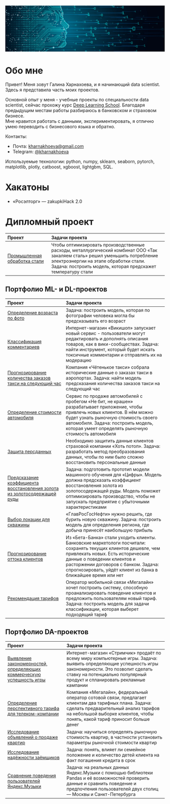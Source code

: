 ![](https://github.com/kharnakhoeva/kharnakhoeva.github.io/blob/main/15440802a87846e98df2971e7e8d8c35.png)

# Обо мне

Привет! Меня зовут Галина Харнахоева, и я начинающий data scientist. Здесь я представила часть моих проектов.

Основной опыт у меня - учебные проекты по специальности data scientist, сейчас прохожу курс [Deep Learning School](https://stepik.org/org/dlschool). Благодаря предыдущим местам работы разбираюсь в банковском и страховом бизнесе.  
Мне нравится работать с данными, экспериментировать, я отлично умею переводить с бизнесового языка и обратно.

Контакты:
* Почта: [kharnakhoeva@gmail.com](mailto:kharnakhoeva@gmail.com)
* Telegram: [@kharnakhoeva](https://t.me/kharnakhoeva)

Используемые технологии: python, numpy, sklearn, seaborn, pytorch, matplotlib, plotly, catboost, xgboost, lightgbm, SQL.

# Хакатоны

* «Росэлторг» — zakupkiHack 2.0

# Дипломный проект

 | Проект | Задачи проекта |
| :-----------| :----------- | 
| [Промышленная обработка стали](https://github.com/kharnakhoeva/portfolio/blob/main/p16_steel/final_project16_kharnakhoeva.ipynb) | Чтобы оптимизировать производственные расходы, металлургический комбинат ООО «Так закаляем сталь» решил уменьшить потребление электроэнергии на этапе обработки стали. Задача: построить модель, которая предскажет температуру стали |

## Портфолио ML- и DL-проектов

 | Проект | Задачи проекта |
| :-----------| :----------- | 
| [Определение возраста по фото](https://github.com/kharnakhoeva/portfolio/blob/main/p15_supermarket/image_recognition_project15_kharnakhoeva.ipynb) | Задача: построить модель, которая по фотографии человека могла бы предсказывать его возраст |
| [Классификация комментариев](https://github.com/kharnakhoeva/portfolio/blob/main/p13_shop/ml4text_project13_kharnakhoeva.ipynb) | Интернет-магазин «Викишоп» запускает новый сервис - пользователи могут редактировать и дополнять описания товаров, как в вики-сообществах. Задача: найти инструмент, который будет искать токсичные комментарии и отправлять их на модерацию |
| [Прогнозирование количества заказов такси на следующий час](https://github.com/kharnakhoeva/portfolio/blob/main/p12_taxi/timeseries_project12_kharnakhoeva.ipynb) | Компания «Чётенькое такси» собрала исторические данные о заказах такси в аэропортах. Задача: найти модель предсказания количества заказов такси на следующий час |
| [Определение стоимости автомобиля](https://github.com/kharnakhoeva/portfolio/blob/main/p11_cars/nummeth_project11_kharnakhoeva.ipynb) | Сервис по продаже автомобилей с пробегом «Не бит, не крашен» разрабатывает приложение, чтобы привлечь новых клиентов. В нём можно будет узнать рыночную стоимость своего автомобиля. Задача: построить модель, которая умеет определять рыночную стоимость автомобиля |
| [Защита персданных](https://github.com/kharnakhoeva/portfolio/blob/main/p10_insurance/linalgebra_project10_kharnakhoeva.ipynb) | Необходимо защитить данные клиентов страховой компании «Хоть потоп». Задача: разработать метод преобразования данных, чтобы по ним было сложно восстановить персональные данные |
| [Предсказание коэффициента восстановления золота из золотосодержащей руды](https://github.com/kharnakhoeva/portfolio/blob/main/p9_gold/assembled_project9_kharnakhoeva.ipynb) | Задача: подготовить прототип модели машинного обучения для «Цифры». Модель должна предсказать коэффициент восстановления золота из золотосодержащей руды. Модель поможет оптимизировать производство, чтобы не запускать предприятие с убыточными характеристиками |
| [Выбор локации для скважины](https://github.com/kharnakhoeva/portfolio/blob/main/p8_oil/ml_in_business_project8_kharnakhoeva.ipynb) | «ГлавРосГосНефти» нужно решить, где бурить новую скважину. Задача: построить модель для определения региона, где добыча принесёт наибольшую прибыль |
| [Прогнозирование оттока клиентов](https://github.com/kharnakhoeva/portfolio/blob/main/p7_bank/supervised_learning_project7_kharnakhoeva.ipynb) | Из «Бета-Банка» стали уходить клиенты. Банковские маркетологи посчитали: сохранять текущих клиентов дешевле, чем привлекать новых. Есть исторические данные о поведении клиентов и расторжении договоров с банком. Задача: спрогнозировать, уйдёт клиент из банка в ближайшее время или нет |
| [Рекомендация тарифов](https://github.com/kharnakhoeva/portfolio/blob/main/p6_mobile/ml_intro_project6_kharnakhoeva.ipynb) | Оператор мобильной связи «Мегалайн» хочет построить систему, способную проанализировать поведение клиентов и предложить пользователям новый тариф. Задача: построить модель для задачи классификации, которая выберет подходящий тариф |

## Портфолио DA-проектов

 | Проект | Задачи проекта |
| :-----------| :----------- | 
| [Выявление закономерностей, определяющих коммерческую успешность игры](https://github.com/kharnakhoeva/portfolio/blob/main/p5_games/assembled_project5_kharnakhoeva.ipynb) | Интернет-магазин «Стримчик» продаёт по всему миру компьютерные игры. Задача: выявить определяющие успешность игры закономерности. Это позволит сделать ставку на потенциально популярный продукт и спланировать рекламные кампании |
| [Определение перспективного тарифа для телеком-компании](https://github.com/kharnakhoeva/portfolio/blob/main/p4_telecom/statanalysis_project4_kharnakhoeva.ipynb) | Компания «Мегалайн», федеральный оператор сотовой связи, предлагает клиентам два тарифных плана. Задача: сделать предварительный анализ тарифов на небольшой выборке клиентов, чтобы понять, какой тариф приносит больше денег |
| [Исследование объявлений о продаже квартир](https://github.com/kharnakhoeva/portfolio/blob/main/p3_yandex_realty/EDA_project3_kharnakhoeva.ipynb) | Задача: научиться определять рыночную стоимость квартир, в частности установить параметры рыночной стоимости квартир |
| [Исследование надёжности заёмщиков](https://github.com/kharnakhoeva/portfolio/blob/main/p2_reliability/pretrietment_project2_kharnakhoeva.ipynb) | Задача: понять, влияет ли семейное положение и количество детей клиента на факт погашения кредита в срок |
| [Сравнение поведения пользователей Яндекс.Музыки](https://github.com/kharnakhoeva/portfolio/blob/main/p1_yandex_music/basic_python_project1_kharnakhoeva.ipynb) | Задача: на реальных данных Яндекс.Музыки c помощью библиотеки Pandas и её возможностей проверить данные и сравнить поведение и предпочтения пользователей двух столиц — Москвы и Санкт-Петербурга |
